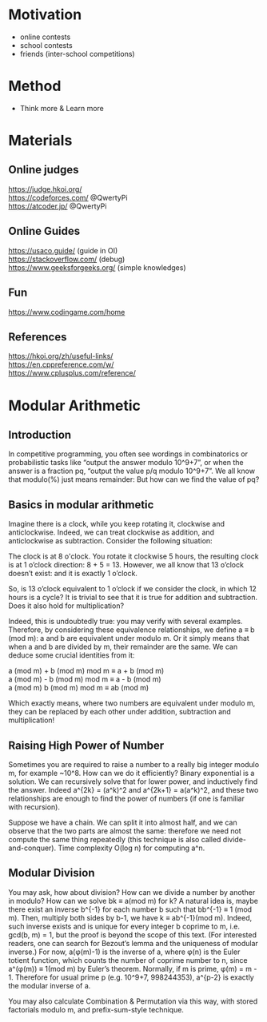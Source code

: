 # Motivation

- online contests
- school contests
- friends (inter-school competitions)

# Method

- Think more & Learn more

# Materials

## Online judges
https://judge.hkoi.org/ \
https://codeforces.com/ @QwertyPi \
https://atcoder.jp/ @QwertyPi


## Online Guides
https://usaco.guide/ (guide in OI) \
https://stackoverflow.com/ (debug) \
https://www.geeksforgeeks.org/ (simple knowledges)

## Fun
https://www.codingame.com/home

## References
https://hkoi.org/zh/useful-links/ \
https://en.cppreference.com/w/ \
https://www.cplusplus.com/reference/

# Modular Arithmetic

## Introduction

In competitive programming, you often see wordings in combinatorics or probabilistic tasks like “output the answer modulo 10^9+7”, or when the answer is a fraction pq, “output the value p/q modulo 10^9+7”. We all know that modulo(%) just means remainder: But how can we find the value of pq?

## Basics in modular arithmetic

Imagine there is a clock, while you keep rotating it, clockwise and anticlockwise. Indeed, we can treat clockwise as addition, and anticlockwise as subtraction. Consider the following situation:

The clock is at 8 o'clock. You rotate it clockwise 5 hours, the resulting clock is at 1 o’clock direction: 8 + 5 = 13. However, we all know that 13 o’clock doesn’t exist: and it is exactly 1 o’clock.

So, is 13 o’clock equivalent to 1 o’clock if we consider the clock, in which 12 hours is a cycle? It is trivial to see that it is true for addition and subtraction. Does it also hold for multiplication?

Indeed, this is undoubtedly true: you may verify with several examples. Therefore, by considering these equivalence relationships, we define a ≡ b (mod m): a and b are equivalent under modulo m. Or it simply means that when a and b are divided by m, their remainder are the same. We can deduce some crucial identities from it:

a (mod m) + b (mod m) mod m ≡ a + b (mod m) \
a (mod m) - b (mod m) mod m ≡ a - b (mod m) \
a (mod m)  b (mod m) mod m ≡ ab (mod m)

Which exactly means, where two numbers are equivalent under modulo m, they can be replaced by each other under addition, subtraction and multiplication!

## Raising High Power of Number

Sometimes you are required to raise a number to a really big integer modulo m, for example ~10^8. How can we do it efficiently? Binary exponential is a solution. We can recursively solve that for lower power, and inductively find the answer. Indeed a^{2k} = (a^k)^2 and a^{2k+1} = a(a^k)^2, and these two relationships are enough to find the power of numbers (if one is familiar with recursion).

Suppose we have a chain. We can split it into almost half, and we can observe that the two parts are almost the same: therefore we need not compute the same thing repeatedly (this technique is also called divide-and-conquer). Time complexity O(log n) for computing a^n.

## Modular Division
You may ask, how about division? How can we divide a number by another in modulo? How can we solve bk ≡ a(mod m) for k? A natural idea is, maybe there exist an inverse b^{-1} for each number b such that bb^{-1} ≡ 1 (mod m). Then, multiply both sides by b-1, we have  k ≡ ab^{-1}(mod m). Indeed, such inverse exists and is unique for every integer b coprime to m, i.e. gcd(b, m) = 1, but the proof is beyond the scope of this text. (For interested readers, one can search for Bezout’s lemma and the uniqueness of modular inverse.) For now,  a(φ(m)-1) is the inverse of a, where φ(n) is the Euler totient function, which counts the number of coprime number to n, since a^(φ(m)) ≡ 1(mod m) by Euler’s theorem. Normally, if m is prime, φ(m) = m - 1. Therefore for usual prime p (e.g. 10^9+7, 998244353), a^{p-2} is exactly the modular inverse of a.

You may also calculate Combination & Permutation via this way, with stored factorials modulo m, and prefix-sum-style technique.
